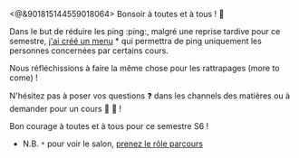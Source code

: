 <@&901815144559018064> 
Bonsoir à toutes et à tous ! :wave: 

Dans le but de réduire les ping :ping:, malgré une reprise tardive pour ce semestre, [j'ai créé un menu](https://discord.com/channels/694220883815956580/891362567476363274/965636948741988432) * qui permettra de ping uniquement les personnes concernées par certains cours. 

Nous réfléchissions à faire la même chose pour les rattrapages (more to come) !

N'hésitez pas à poser vos questions :question: dans les channels des matières ou à demander pour un cours :book: :muscle: !

Bon courage à toutes et à tous pour ce semestre S6 !

* N.B. `*` pour voir le salon, [prenez le rôle parcours](https://discord.com/channels/694220883815956580/817741515564122143/895428636038012970)
